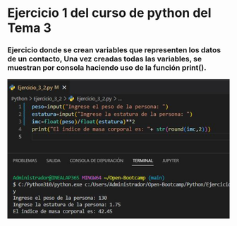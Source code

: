 # Ejercicio 1 del curso de python  del Tema 3

### Ejercicio donde se crean variables que representen los datos de un contacto,  Una vez creadas todas las variables, se muestran por consola haciendo uso de la función print().


![captura](Ejercicio_3_2.JPG)